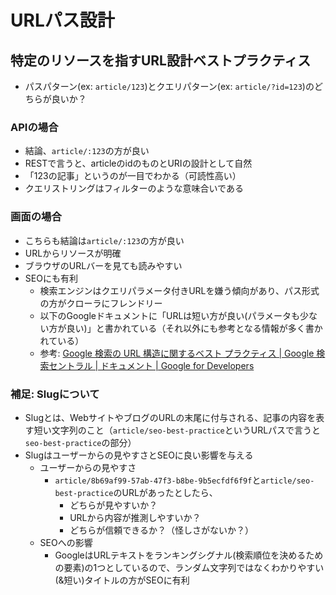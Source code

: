 # URLパス設計

## 特定のリソースを指すURL設計ベストプラクティス

- パスパターン(ex: `article/123`)とクエリパターン(ex: `article/?id=123`)のどちらが良いか？

### APIの場合

- 結論、`article/:123`の方が良い
- RESTで言うと、articleのidのものとURIの設計として自然
- 「123の記事」というのが一目でわかる（可読性高い）
- クエリストリングはフィルターのような意味合いである

### 画面の場合

- こちらも結論は`article/:123`の方が良い
- URLからリソースが明確
- ブラウザのURLバーを見ても読みやすい
- SEOにも有利
  - 検索エンジンはクエリパラメータ付きURLを嫌う傾向があり、パス形式の方がクローラにフレンドリー
  - 以下のGoogleドキュメントに「URLは短い方が良い(パラメータも少ない方が良い)」と書かれている（それ以外にも参考となる情報が多く書かれている）
  - 参考: [Google 検索の URL 構造に関するベスト プラクティス | Google 検索セントラル | ドキュメント | Google for Developers](https://developers.google.com/search/docs/crawling-indexing/url-structure?hl=en&visit_id=638869248042537543-2501025600&rd=1)

### 補足: Slugについて

- Slugとは、WebサイトやブログのURLの末尾に付与される、記事の内容を表す短い文字列のこと（`article/seo-best-practice`というURLパスで言うと`seo-best-practice`の部分）
- Slugはユーザーからの見やすさとSEOに良い影響を与える
  - ユーザーからの見やすさ
    - `article/8b69af99-57ab-47f3-b8be-9b5ecfdf6f9f`と`article/seo-best-practice`のURLがあったとしたら、
      - どちらが見やすいか？
      - URLから内容が推測しやすいか？
      - どちらが信頼できるか？（怪しさがないか？）
  - SEOへの影響
    - GoogleはURLテキストをランキングシグナル(検索順位を決めるための要素)の1つとしているので、ランダム文字列ではなくわかりやすい(&短い)タイトルの方がSEOに有利
